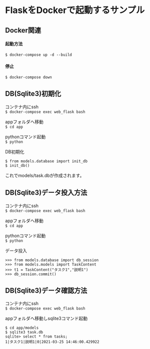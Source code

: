 # FlaskをDockerで起動するサンプル

## Docker関連

#### 起動方法
`$ docker-compose up -d --build`

#### 停止
`$ docker-compose down`

## DB(Sqlite3)初期化

コンテナ内にssh  
`$ docker-compose exec web_flask bash`

appフォルダへ移動  
`$ cd app`

pythonコマンド起動  
`$ python`

DB初期化
```
$ from models.database import init_db
$ init_db()
```
これでmodels/task.dbが作成されます。

## DB(Sqlite3)データ投入方法

コンテナ内にssh  
`$ docker-compose exec web_flask bash`

appフォルダへ移動  
`$ cd app`

pythonコマンド起動  
`$ python`

データ投入
```
>>> from models.database import db_session
>>> from models.models import TaskContent
>>> t1 = TaskContent("タスク1","説明1")
>>> db_session.commit()
```

## DB(Sqlite3)データ確認方法

コンテナ内にssh  
`$ docker-compose exec web_flask bash`

appフォルダへ移動しsqlite3コマンド起動  
```
$ cd app/models
$ sqlite3 task.db
sqlite> select * from tasks;
1|タスク1|説明1|0|2021-03-25 14:46:00.429922
```
